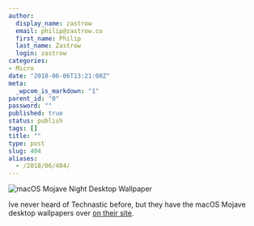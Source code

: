 ```yaml
---
author:
  display_name: zastrow
  email: philip@zastrow.co
  first_name: Philip
  last_name: Zastrow
  login: zastrow
categories:
- Micro
date: "2018-06-06T13:21:00Z"
meta:
  _wpcom_is_markdown: "1"
parent_id: "0"
password: ""
published: true
status: publish
tags: []
title: ""
type: post
slug: 404
aliases:
  - /2018/06/404/
---
```

<p><img src="/assets/2018/06/1528305644.jpeg" alt="macOS Mojave Night Desktop Wallpaper" /></p>
<p>Ive never heard of Technastic before, but they have the macOS Mojave desktop wallpapers over <a href="http://technastic.com/download-macos-mojave-wallpapers/">on their site</a>.</p>

